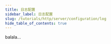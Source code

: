 ```yaml
---
title: 日志配置
sidebar_label: 日志配置
slug: /tutorials/http/server/configuration/log
hide_table_of_contents: true
---
```

balala...